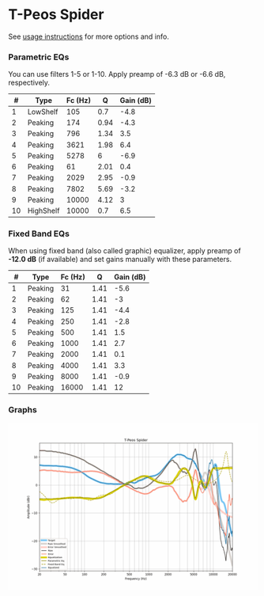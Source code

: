 # T-Peos Spider
See [usage instructions](https://github.com/jaakkopasanen/AutoEq#usage) for more options and info.

### Parametric EQs
You can use filters 1-5 or 1-10. Apply preamp of -6.3 dB or -6.6 dB, respectively.

|   # | Type      |   Fc (Hz) |    Q |   Gain (dB) |
|-----|-----------|-----------|------|-------------|
|   1 | LowShelf  |       105 | 0.7  |        -4.8 |
|   2 | Peaking   |       174 | 0.94 |        -4.3 |
|   3 | Peaking   |       796 | 1.34 |         3.5 |
|   4 | Peaking   |      3621 | 1.98 |         6.4 |
|   5 | Peaking   |      5278 | 6    |        -6.9 |
|   6 | Peaking   |        61 | 2.01 |         0.4 |
|   7 | Peaking   |      2029 | 2.95 |        -0.9 |
|   8 | Peaking   |      7802 | 5.69 |        -3.2 |
|   9 | Peaking   |     10000 | 4.12 |         3   |
|  10 | HighShelf |     10000 | 0.7  |         6.5 |

### Fixed Band EQs
When using fixed band (also called graphic) equalizer, apply preamp of **-12.0 dB** (if available) and set gains manually with these parameters.

|   # | Type    |   Fc (Hz) |    Q |   Gain (dB) |
|-----|---------|-----------|------|-------------|
|   1 | Peaking |        31 | 1.41 |        -5.6 |
|   2 | Peaking |        62 | 1.41 |        -3   |
|   3 | Peaking |       125 | 1.41 |        -4.4 |
|   4 | Peaking |       250 | 1.41 |        -2.8 |
|   5 | Peaking |       500 | 1.41 |         1.5 |
|   6 | Peaking |      1000 | 1.41 |         2.7 |
|   7 | Peaking |      2000 | 1.41 |         0.1 |
|   8 | Peaking |      4000 | 1.41 |         3.3 |
|   9 | Peaking |      8000 | 1.41 |        -0.9 |
|  10 | Peaking |     16000 | 1.41 |        12   |

### Graphs
![](./T-Peos%20Spider.png)
